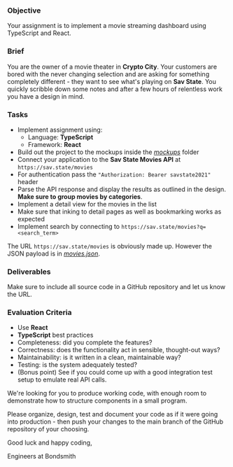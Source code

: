 ### Objective

Your assignment is to implement a movie streaming dashboard using TypeScript and React.

### Brief

You are the owner of a movie theater in **Crypto City**. Your customers are bored with the never changing selection and are asking for something completely different - they want to see what's playing on **Sav State**. You quickly scribble down some notes and after a few hours of relentless work you have a design in mind.

### Tasks

-   Implement assignment using:
    -   Language: **TypeScript**
    -   Framework: **React**
-   Build out the project to the mockups inside the [*mockups*](./mockups) folder
-   Connect your application to the **Sav State Movies API** at `https://sav.state/movies`
-   For authentication pass the `"Authorization: Bearer savstate2021"` header
-   Parse the API response and display the results as outlined in the design. **Make sure to group movies by categories**.
-   Implement a detail view for the movies in the list
-   Make sure that inking to detail pages as well as bookmarking works as expected
-   Implement search by connecting to `https://sav.state/movies?q=<search_term>`

The URL `https://sav.state/movies` is obviously made up. However the JSON payload is in [*movies.json*](./movies.json). 
### Deliverables

Make sure to include all source code in a GitHub repository and let us know the URL.

### Evaluation Criteria

-   Use **React**
-   **TypeScript** best practices
-   Completeness: did you complete the features?
-   Correctness: does the functionality act in sensible, thought-out ways?
-   Maintainability: is it written in a clean, maintainable way?
-   Testing: is the system adequately tested?
-   (Bonus point) See if you could come up with a good integration test setup to emulate real API calls.

We're looking for you to produce working code, with enough room to demonstrate how to structure components in a small program.

Please organize, design, test and document your code as if it were
going into production - then push your changes to the main branch of the GitHub repository of your choosing.

Good luck and happy coding,

Engineers at Bondsmith